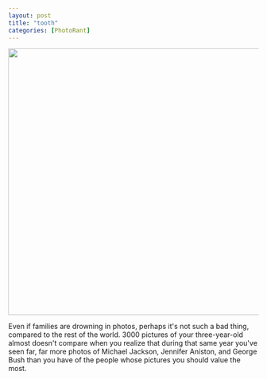 ```yaml
---
layout: post
title: "tooth"
categories: [PhotoRant]
---
```

<img src="/pix2005/tooth.jpg" width=807 height=538 border=0>

Even if families are drowning in photos, perhaps it's not such a bad thing, compared to the rest of the world. 3000 pictures of your three-year-old almost doesn't compare when you realize that during that same year you've seen far, far more photos of Michael Jackson, Jennifer Aniston, and George Bush than you have of the people whose pictures you should value the most.

<!--more-->

